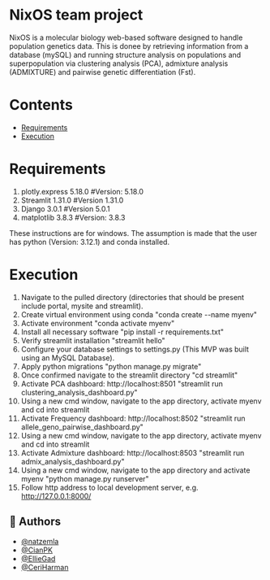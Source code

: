 # NixOS team project
NixOS is a molecular biology web-based software designed to handle population genetics data. This is donee by retrieving information from a database (mySQL) and running structure analysis on populations and superpopulation via clustering analysis (PCA), admixture analysis (ADMIXTURE) and pairwise genetic differentiation (Fst). 

# Contents
- [Requirements](#requirements)
- [Execution](#execution)

# Requirements
1. plotly.express 5.18.0 #Version: 5.18.0
2. Streamlit 1.31.0 #Version 1.31.0
3. Django 3.0.1 #Version 5.0.1
4. matplotlib 3.8.3 #Version: 3.8.3

These instructions are for windows. The assumption is made that the user has python (Version: 3.12.1) and conda installed.

# Execution
1. Navigate to the pulled directory (directories that should be present include portal, mysite and streamlit).
2. Create virtual environment using conda "conda create --name myenv"
3. Activate environment "conda activate myenv"
4. Install all necessary software "pip install -r requirements.txt"
5. Verify streamlit installation "streamlit hello"
6. Configure your database settings to settings.py (This MVP was built using an MySQL Database).
7. Apply python migrations "python manage.py migrate"
8. Once confirmed navigate to the streamlit directory "cd streamlit"
9. Activate PCA dashboard: http://localhost:8501 "streamlit run clustering_analysis_dashboard.py"
10. Using a new cmd window, navigate to the app directory, activate myenv and cd into streamlit
11. Activate Frequency dashboard: http://localhost:8502 "streamlit run allele_geno_pairwise_dashboard.py"
12. Using a new cmd window, navigate to the app directory, activate myenv and cd into streamlit
13. Activate Admixture dashboard: http://localhost:8503 "streamlit run admix_analysis_dashboard.py"
14. Using a new cmd window, navigate to the app directory and activate myenv "python manage.py runserver"
15. Follow http address to local development server, e.g. http://127.0.0.1:8000/

## 👥 Authors
- [@natzemla](https://github.com/natzemla)
- [@CianPK](https://github.com/CianPK)
- [@EllieGad](https://github.com/EllieGad)
- [@CeriHarman](https://github.com/CeriHarman)
